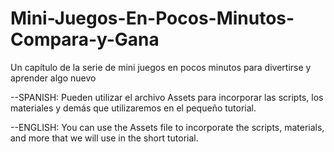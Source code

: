 # Mini-Juegos-En-Pocos-Minutos-Compara-y-Gana

Un capítulo de la serie de mini juegos en pocos minutos para divertirse y aprender algo nuevo

--SPANISH: Pueden utilizar el archivo Assets para incorporar las scripts, los materiales y demás que utilizaremos en el pequeño tutorial.

--ENGLISH: You can use the Assets file to incorporate the scripts, materials, and more that we will use in the short tutorial.

